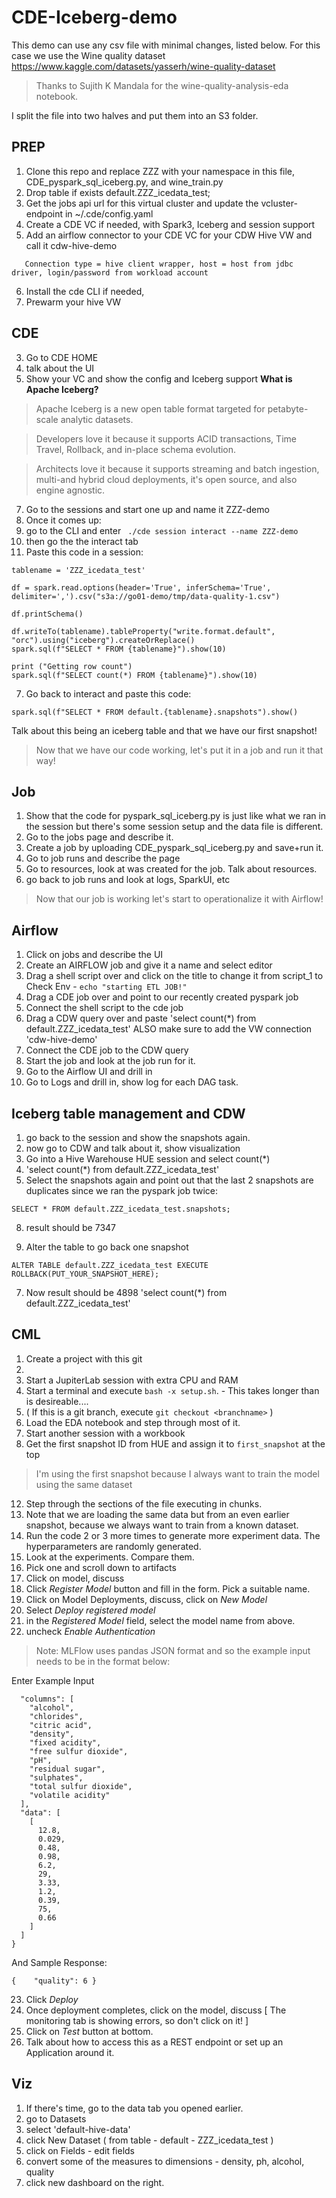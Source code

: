 # CDE-Iceberg-demo
This demo can use any csv file with minimal changes, listed below.
For this case we use the Wine quality dataset https://www.kaggle.com/datasets/yasserh/wine-quality-dataset
>Thanks to Sujith K Mandala for the wine-quality-analysis-eda notebook.


I split the file into two halves and put them into an S3 folder.

## PREP
1. Clone this repo and replace ZZZ with your namespace in this file, CDE_pyspark_sql_iceberg.py, and wine_train.py
2. Drop table if exists default.ZZZ_icedata_test;
3. Get the jobs api url for this virtual cluster and update the vcluster-endpoint in ~/.cde/config.yaml
4. Create a CDE VC if needed, with Spark3, Iceberg and session support
5. Add an airflow connector to your CDE VC for your CDW Hive VW and call it cdw-hive-demo

`   Connection type = hive client wrapper, host = host from jdbc driver, login/password from workload account`

6. Install the cde CLI if needed,
7. Prewarm your hive VW


## CDE
3. Go to CDE HOME
4. talk about the UI
5. Show your VC and show the config and Iceberg support
**What is Apache Iceberg?**
>Apache Iceberg is a new open table format targeted for petabyte-scale analytic datasets. 

>Developers love it because it supports ACID transactions, Time Travel, Rollback, and in-place schema evolution.

>Architects love it because it supports streaming and batch ingestion, multi-and hybrid cloud deployments, it's open source, and also engine agnostic.

7. Go to the sessions and start one up and name it ZZZ-demo
8. Once it comes up:
9. go to the CLI and enter ` ./cde session interact --name ZZZ-demo`
10. then go the the interact tab
11. Paste this code in a session: 

```
tablename = 'ZZZ_icedata_test'

df = spark.read.options(header='True', inferSchema='True', delimiter=',').csv("s3a://go01-demo/tmp/data-quality-1.csv")
  
df.printSchema()
```

```
df.writeTo(tablename).tableProperty("write.format.default", "orc").using("iceberg").createOrReplace()   
spark.sql(f"SELECT * FROM {tablename}").show(10)

print ("Getting row count")
spark.sql(f"SELECT count(*) FROM {tablename}").show(10)
```


7. Go back to interact and paste this code:

`spark.sql(f"SELECT * FROM default.{tablename}.snapshots").show()`

Talk about this being an iceberg table and that we have our first snapshot!

>Now that we have our code working, let's put it in a job and run it that way!

## Job
1. Show that the code for pyspark_sql_iceberg.py is just like what we ran in the session but there's some session setup and the data file is different.
2. Go to the jobs page and describe it.
3. Create a job by uploading CDE_pyspark_sql_iceberg.py and save+run it.
4. Go to job runs and describe the page
5. Go to resources, look at was created for the job. Talk about resources. 
6. go back to job runs and look at logs, SparkUI, etc

> Now that our job is working let's start to operationalize it with Airflow!

## Airflow
1. Click on jobs and describe the UI
2. Create an AIRFLOW job and give it a name and select editor
3. Drag a shell script over and click on the title to change it from script_1 to Check Env - `echo "starting ETL JOB!"`
4. Drag a CDE job over and point to our recently created pyspark job
5. Connect the shell script to the cde job
6. Drag a CDW query over and paste 'select count(*) from default.ZZZ_icedata_test' ALSO make sure to add the VW connection 'cdw-hive-demo'
7. Connect the CDE job to the CDW query
8. Start the job and look at the job run for it.
9. Go to the Airflow UI and drill in
10. Go to Logs and drill in, show log for each DAG task.

## Iceberg table management and CDW
1. go back to the session and show the snapshots again.
3. now go to CDW and talk about it, show visualization
4. Go into a Hive Warehouse HUE session and select count(*)
5. 'select count(*) from default.ZZZ_icedata_test'
6. Select the snapshots again and point out that the last 2 snapshots are duplicates since we ran the pyspark job twice:

`SELECT * FROM default.ZZZ_icedata_test.snapshots;`

8. result should be 7347

6. Alter the table to go back one snapshot

`ALTER TABLE default.ZZZ_icedata_test EXECUTE ROLLBACK(PUT_YOUR_SNAPSHOT_HERE); `

7. Now result should be 4898
'select count(*) from default.ZZZ_icedata_test'

## CML
1. Create a project with this git
2. 
3. Start a JupiterLab session with extra CPU and RAM 
4. Start a terminal and execute `bash -x setup.sh`. - This takes longer than is desireable....
9. ( If this is a git branch, execute `git checkout <branchname>` )
5. Load the EDA notebook and step through most of it.
6. Start another session with a workbook
7. Get the first snapshot ID from HUE and assign it to `first_snapshot` at the top
>I'm using the first snapshot because I always want to train the model using the same dataset

12. Step through the sections of the file executing in chunks.
13. Note that we are loading the same data but from an even earlier snapshot, because we always want to train from a known dataset.
14. Run the code 2 or 3 more times to generate more experiment data. The hyperparameters are randomly generated.
15. Look at the experiments. Compare them.
16. Pick one and scroll down to artifacts
17. Click on model, discuss
18. Click *Register Model* button and fill in the form. Pick a suitable name.
19. Click on Model Deployments, discuss, click on *New Model*
20. Select *Deploy registered model*
21. in the *Registered Model* field, select the model name from above.
22. uncheck *Enable Authentication*

>Note: MLFlow uses pandas JSON format and so the example input needs to be in the format below:

Enter Example Input

```{
  "columns": [
    "alcohol",
    "chlorides",
    "citric acid",
    "density",
    "fixed acidity",
    "free sulfur dioxide",
    "pH",
    "residual sugar",
    "sulphates",
    "total sulfur dioxide",
    "volatile acidity"
  ],
  "data": [
    [
      12.8,
      0.029,
      0.48,
      0.98,
      6.2,
      29,
      3.33,
      1.2,
      0.39,
      75,
      0.66
    ]
  ]
}
```

And Sample Response:

`{    "quality": 6 }`

23. Click *Deploy*
24. Once deployment completes, click on the model, discuss [ The monitoring tab is showing errors, so don't click on it! ]
26. Click on *Test* button at bottom.
27. Talk about how to access this as a REST endpoint or set up an Application around it.


## Viz
1. If there's time, go to the data tab you opened earlier.
2. go to Datasets
3. select 'default-hive-data'
4. click New Dataset ( from table - default - ZZZ_icedata_test )
5. click on Fields - edit fields
6. convert some of the measures to dimensions - density, ph, alcohol, quality
7. click new dashboard on the right.
